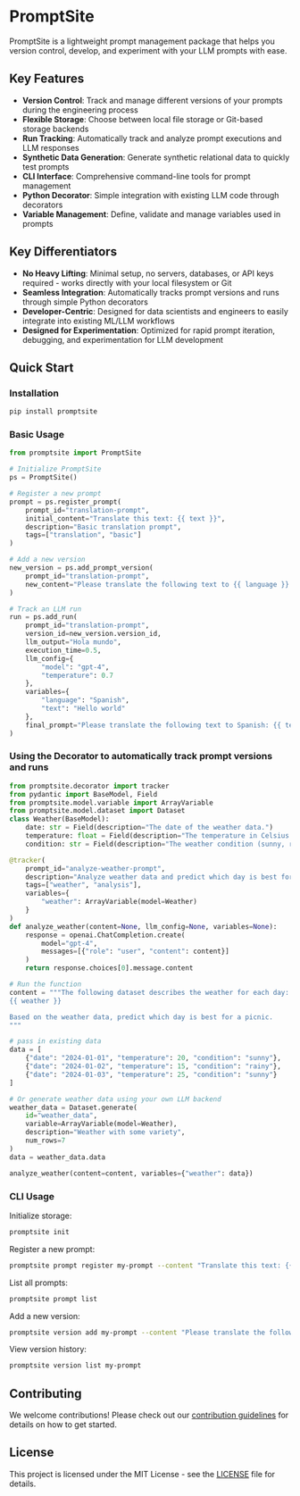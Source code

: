 # PromptSite

PromptSite is a lightweight prompt management package that helps you version control, develop, and experiment with your LLM prompts with ease. 

## Key Features
- **Version Control**: Track and manage different versions of your prompts during the engineering process
- **Flexible Storage**: Choose between local file storage or Git-based storage backends
- **Run Tracking**: Automatically track and analyze prompt executions and LLM responses  
- **Synthetic Data Generation**: Generate synthetic relational data to quickly test prompts
- **CLI Interface**: Comprehensive command-line tools for prompt management
- **Python Decorator**: Simple integration with existing LLM code through decorators
- **Variable Management**: Define, validate and manage variables used in prompts

## Key Differentiators 
- **No Heavy Lifting**: Minimal setup, no servers, databases, or API keys required - works directly with your local filesystem or Git
- **Seamless Integration**: Automatically tracks prompt versions and runs through simple Python decorators
- **Developer-Centric**: Designed for data scientists and engineers to easily integrate into existing ML/LLM workflows
- **Designed for Experimentation**: Optimized for rapid prompt iteration, debugging, and experimentation for LLM development

## Quick Start

### Installation

```bash
pip install promptsite
```

### Basic Usage

```python
from promptsite import PromptSite

# Initialize PromptSite
ps = PromptSite()

# Register a new prompt
prompt = ps.register_prompt(
    prompt_id="translation-prompt",
    initial_content="Translate this text: {{ text }}",
    description="Basic translation prompt",
    tags=["translation", "basic"]
)

# Add a new version
new_version = ps.add_prompt_version(
    prompt_id="translation-prompt", 
    new_content="Please translate the following text to {{ language }}: {{ text }}"
)

# Track an LLM run
run = ps.add_run(
    prompt_id="translation-prompt",
    version_id=new_version.version_id,
    llm_output="Hola mundo",
    execution_time=0.5,
    llm_config={
        "model": "gpt-4",
        "temperature": 0.7
    },
    variables={
        "language": "Spanish",
        "text": "Hello world"
    },
    final_prompt="Please translate the following text to Spanish: {{ text }}"
)
```

### Using the Decorator to automatically track prompt versions and runs

```python
from promptsite.decorator import tracker
from pydantic import BaseModel, Field
from promptsite.model.variable import ArrayVariable
from promptsite.model.dataset import Dataset
class Weather(BaseModel):
    date: str = Field(description="The date of the weather data.")
    temperature: float = Field(description="The temperature in Celsius.")
    condition: str = Field(description="The weather condition (sunny, rainy, etc).")

@tracker(
    prompt_id="analyze-weather-prompt",
    description="Analyze weather data and predict which day is best for a picnic",
    tags=["weather", "analysis"],
    variables={
        "weather": ArrayVariable(model=Weather)
    }
)
def analyze_weather(content=None, llm_config=None, variables=None):
    response = openai.ChatCompletion.create(
        model="gpt-4",
        messages=[{"role": "user", "content": content}]
    )
    return response.choices[0].message.content

# Run the function
content = """The following dataset describes the weather for each day:
{{ weather }}

Based on the weather data, predict which day is best for a picnic.
"""

# pass in existing data
data = [
    {"date": "2024-01-01", "temperature": 20, "condition": "sunny"},
    {"date": "2024-01-02", "temperature": 15, "condition": "rainy"},
    {"date": "2024-01-03", "temperature": 25, "condition": "sunny"}
]

# Or generate weather data using your own LLM backend
weather_data = Dataset.generate(
    id="weather_data",
    variable=ArrayVariable(model=Weather),
    description="Weather with some variety",
    num_rows=7
)
data = weather_data.data

analyze_weather(content=content, variables={"weather": data})
```

### CLI Usage

Initialize storage:

```bash
promptsite init
```

Register a new prompt:

```bash
promptsite prompt register my-prompt --content "Translate this text: {{ text }}" --description "Translation prompt" --tags translation gpt
```

List all prompts:

```bash
promptsite prompt list
```

Add a new version:

```bash
promptsite version add my-prompt --content "Please translate the following text: {{ text }}"
```

View version history:

```bash
promptsite version list my-prompt
```

## Contributing

We welcome contributions! Please check out our [contribution guidelines](CONTRIBUTING.md) for details on how to get started.

## License

This project is licensed under the MIT License - see the [LICENSE](LICENSE) file for details.
```